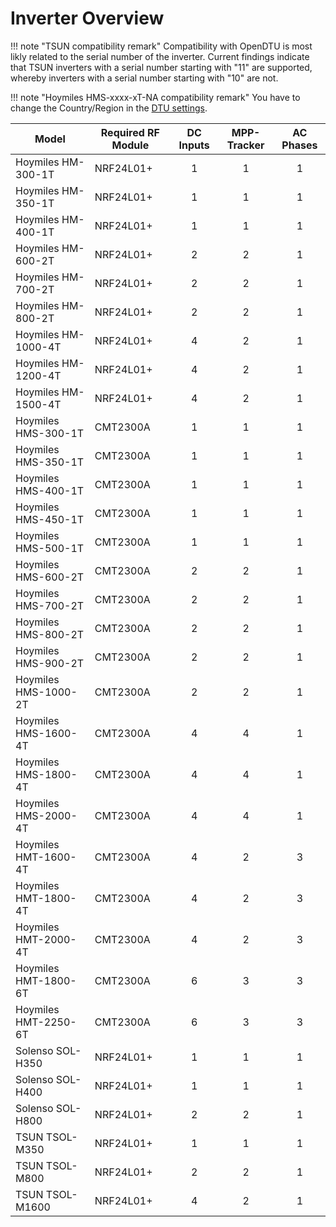 # Inverter Overview

!!! note "TSUN compatibility remark"
    Compatibility with OpenDTU is most likly related to the serial number of the inverter. Current findings indicate that TSUN inverters with a serial number starting with "11" are supported, whereby inverters with a serial number starting with "10" are not.

!!! note "Hoymiles HMS-xxxx-xT-NA compatibility remark"
    You have to change the Country/Region in the [DTU settings](../firmware/configuration/dtu_settings.md#cmt2300a-regioncountry).

| Model                | Required RF Module | DC Inputs | MPP-Tracker | AC Phases |
| ---------------------| ------------------ | :-------: | :---------: | :-------: |
| Hoymiles HM-300-1T   | NRF24L01+          | 1         | 1           | 1         |
| Hoymiles HM-350-1T   | NRF24L01+          | 1         | 1           | 1         |
| Hoymiles HM-400-1T   | NRF24L01+          | 1         | 1           | 1         |
| Hoymiles HM-600-2T   | NRF24L01+          | 2         | 2           | 1         |
| Hoymiles HM-700-2T   | NRF24L01+          | 2         | 2           | 1         |
| Hoymiles HM-800-2T   | NRF24L01+          | 2         | 2           | 1         |
| Hoymiles HM-1000-4T  | NRF24L01+          | 4         | 2           | 1         |
| Hoymiles HM-1200-4T  | NRF24L01+          | 4         | 2           | 1         |
| Hoymiles HM-1500-4T  | NRF24L01+          | 4         | 2           | 1         |
| Hoymiles HMS-300-1T  | CMT2300A           | 1         | 1           | 1         |
| Hoymiles HMS-350-1T  | CMT2300A           | 1         | 1           | 1         |
| Hoymiles HMS-400-1T  | CMT2300A           | 1         | 1           | 1         |
| Hoymiles HMS-450-1T  | CMT2300A           | 1         | 1           | 1         |
| Hoymiles HMS-500-1T  | CMT2300A           | 1         | 1           | 1         |
| Hoymiles HMS-600-2T  | CMT2300A           | 2         | 2           | 1         |
| Hoymiles HMS-700-2T  | CMT2300A           | 2         | 2           | 1         |
| Hoymiles HMS-800-2T  | CMT2300A           | 2         | 2           | 1         |
| Hoymiles HMS-900-2T  | CMT2300A           | 2         | 2           | 1         |
| Hoymiles HMS-1000-2T | CMT2300A           | 2         | 2           | 1         |
| Hoymiles HMS-1600-4T | CMT2300A           | 4         | 4           | 1         |
| Hoymiles HMS-1800-4T | CMT2300A           | 4         | 4           | 1         |
| Hoymiles HMS-2000-4T | CMT2300A           | 4         | 4           | 1         |
| Hoymiles HMT-1600-4T | CMT2300A           | 4         | 2           | 3         |
| Hoymiles HMT-1800-4T | CMT2300A           | 4         | 2           | 3         |
| Hoymiles HMT-2000-4T | CMT2300A           | 4         | 2           | 3         |
| Hoymiles HMT-1800-6T | CMT2300A           | 6         | 3           | 3         |
| Hoymiles HMT-2250-6T | CMT2300A           | 6         | 3           | 3         |
| Solenso SOL-H350     | NRF24L01+          | 1         | 1           | 1         |
| Solenso SOL-H400     | NRF24L01+          | 1         | 1           | 1         |
| Solenso SOL-H800     | NRF24L01+          | 2         | 2           | 1         |
| TSUN TSOL-M350       | NRF24L01+          | 1         | 1           | 1         |
| TSUN TSOL-M800       | NRF24L01+          | 2         | 2           | 1         |
| TSUN TSOL-M1600      | NRF24L01+          | 4         | 2           | 1         |
